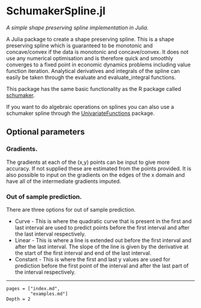 # SchumakerSpline.jl

*A simple shape preserving spline implementation in Julia.*

A Julia package to create a shape preserving spline. This is a shape preserving spline which is guaranteed to be monotonic and concave/convex if the data is monotonic and concave/convex. It does not use any numerical optimisation and is therefore quick and smoothly converges to a fixed point in economic dynamics problems including value function iteration. Analytical derivatives and integrals of the spline can easily be taken through the evaluate and evaluate_integral functions.

This package has the same basic functionality as the R package called [schumaker](https://cran.r-project.org/web/packages/schumaker/index.html).

If you want to do algebraic operations on splines you can also use a schumaker spline through the [UnivariateFunctions](https://github.com/s-baumann/UnivariateFunctions.jl) package.

## Optional parameters

### Gradients.

The gradients at each of the (x,y) points can be input to give more accuracy. If not supplied these are estimated from the points provided. It is also possible to input on the gradients on the edges of the x domain and have all of the intermediate gradients imputed.

### Out of sample prediction.
There are three options for out of sample prediction.

  * Curve - This is where the quadratic curve that is present in the first and last interval are used to predict points before the first interval and after the last interval respectively.
  * Linear - This is where a line is extended out before the first interval and after the last interval. The slope of the line is given by the derivative at the start of the first interval and end of the last interval.
  * Constant - This is where the first and last y values are used for prediction before the first point of the interval and after the last part of the interval respectively.

---

```@contents
pages = ["index.md",
         "examples.md"]
Depth = 2
```
